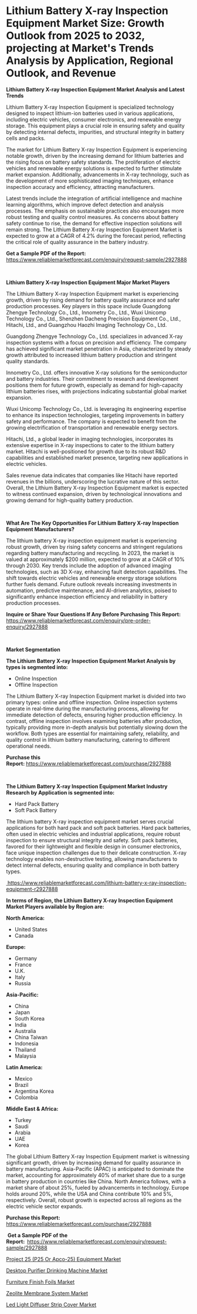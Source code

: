 <p><h1>Lithium Battery X-ray Inspection Equipment Market Size: Growth Outlook from 2025 to 2032, projecting at Market's Trends Analysis by Application, Regional Outlook, and Revenue</h1></p><p><strong>Lithium Battery X-ray Inspection Equipment Market Analysis and Latest Trends</strong></p>
<p><p>Lithium Battery X-ray Inspection Equipment is specialized technology designed to inspect lithium-ion batteries used in various applications, including electric vehicles, consumer electronics, and renewable energy storage. This equipment plays a crucial role in ensuring safety and quality by detecting internal defects, impurities, and structural integrity in battery cells and packs. </p><p>The market for Lithium Battery X-ray Inspection Equipment is experiencing notable growth, driven by the increasing demand for lithium batteries and the rising focus on battery safety standards. The proliferation of electric vehicles and renewable energy solutions is expected to further stimulate market expansion. Additionally, advancements in X-ray technology, such as the development of more sophisticated imaging techniques, enhance inspection accuracy and efficiency, attracting manufacturers.</p><p>Latest trends include the integration of artificial intelligence and machine learning algorithms, which improve defect detection and analysis processes. The emphasis on sustainable practices also encourages more robust testing and quality control measures. As concerns about battery safety continue to rise, the demand for effective inspection solutions will remain strong. The Lithium Battery X-ray Inspection Equipment Market is expected to grow at a CAGR of 4.2% during the forecast period, reflecting the critical role of quality assurance in the battery industry.</p></p>
<p><strong>Get a Sample PDF of the Report:&nbsp;</strong> <a href="https://www.reliablemarketforecast.com/enquiry/request-sample/2927888?utm_campaign=2130&utm_medium=2&utm_source=Github&utm_content=ia&utm_term=12032025&utm_id=lithium-battery-x-ray-inspection-equipment">https://www.reliablemarketforecast.com/enquiry/request-sample/2927888</a></p>
<p>&nbsp;</p>
<p><strong>Lithium Battery X-ray Inspection Equipment Major Market Players</strong></p>
<p><p>The Lithium Battery X-ray Inspection Equipment market is experiencing growth, driven by rising demand for battery quality assurance and safer production processes. Key players in this space include Guangdong Zhengye Technology Co., Ltd., Innometry Co., Ltd., Wuxi Unicomp Technology Co., Ltd., Shenzhen Dacheng Precision Equipment Co., Ltd., Hitachi, Ltd., and Guangzhou Haozhi Imaging Technology Co., Ltd.</p><p>Guangdong Zhengye Technology Co., Ltd. specializes in advanced X-ray inspection systems with a focus on precision and efficiency. The company has achieved significant market penetration in Asia, characterized by steady growth attributed to increased lithium battery production and stringent quality standards.</p><p>Innometry Co., Ltd. offers innovative X-ray solutions for the semiconductor and battery industries. Their commitment to research and development positions them for future growth, especially as demand for high-capacity lithium batteries rises, with projections indicating substantial global market expansion.</p><p>Wuxi Unicomp Technology Co., Ltd. is leveraging its engineering expertise to enhance its inspection technologies, targeting improvements in battery safety and performance. The company is expected to benefit from the growing electrification of transportation and renewable energy sectors.</p><p>Hitachi, Ltd., a global leader in imaging technologies, incorporates its extensive expertise in X-ray inspections to cater to the lithium battery market. Hitachi is well-positioned for growth due to its robust R&D capabilities and established market presence, targeting new applications in electric vehicles.</p><p>Sales revenue data indicates that companies like Hitachi have reported revenues in the billions, underscoring the lucrative nature of this sector. Overall, the Lithium Battery X-ray Inspection Equipment market is expected to witness continued expansion, driven by technological innovations and growing demand for high-quality battery production.</p></p>
<p>&nbsp;</p>
<p><strong>What Are The Key Opportunities For Lithium Battery X-ray Inspection Equipment Manufacturers?</strong></p>
<p><p>The lithium battery X-ray inspection equipment market is experiencing robust growth, driven by rising safety concerns and stringent regulations regarding battery manufacturing and recycling. In 2023, the market is valued at approximately $200 million, expected to grow at a CAGR of 10% through 2030. Key trends include the adoption of advanced imaging technologies, such as 3D X-ray, enhancing fault detection capabilities. The shift towards electric vehicles and renewable energy storage solutions further fuels demand. Future outlook reveals increasing investments in automation, predictive maintenance, and AI-driven analytics, poised to significantly enhance inspection efficiency and reliability in battery production processes.</p></p>
<p><strong>Inquire or Share Your Questions If Any Before Purchasing This Report:</strong> <a href="https://www.reliablemarketforecast.com/enquiry/pre-order-enquiry/2927888?utm_campaign=2130&utm_medium=2&utm_source=Github&utm_content=ia&utm_term=12032025&utm_id=lithium-battery-x-ray-inspection-equipment">https://www.reliablemarketforecast.com/enquiry/pre-order-enquiry/2927888</a></p>
<p>&nbsp;</p>
<p><strong>Market Segmentation</strong></p>
<p><strong>The Lithium Battery X-ray Inspection Equipment Market Analysis by types is segmented into:</strong></p>
<p><ul><li>Online Inspection</li><li>Offline Inspection</li></ul></p>
<p><p>The Lithium Battery X-ray Inspection Equipment market is divided into two primary types: online and offline inspection. Online inspection systems operate in real-time during the manufacturing process, allowing for immediate detection of defects, ensuring higher production efficiency. In contrast, offline inspection involves examining batteries after production, typically providing more in-depth analysis but potentially slowing down the workflow. Both types are essential for maintaining safety, reliability, and quality control in lithium battery manufacturing, catering to different operational needs.</p></p>
<p><strong>Purchase this Report:&nbsp;</strong><a href="https://www.reliablemarketforecast.com/purchase/2927888?utm_campaign=2130&utm_medium=2&utm_source=Github&utm_content=ia&utm_term=12032025&utm_id=lithium-battery-x-ray-inspection-equipment">https://www.reliablemarketforecast.com/purchase/2927888</a></p>
<p>&nbsp;</p>
<p><strong>The Lithium Battery X-ray Inspection Equipment Market Industry Research by Application is segmented into:</strong></p>
<p><ul><li>Hard Pack Battery</li><li>Soft Pack Battery</li></ul></p>
<p><p>The lithium battery X-ray inspection equipment market serves crucial applications for both hard pack and soft pack batteries. Hard pack batteries, often used in electric vehicles and industrial applications, require robust inspection to ensure structural integrity and safety. Soft pack batteries, favored for their lightweight and flexible design in consumer electronics, face unique inspection challenges due to their delicate construction. X-ray technology enables non-destructive testing, allowing manufacturers to detect internal defects, ensuring quality and compliance in both battery types.</p></p>
<p><a href="https://www.reliablemarketforecast.com/lithium-battery-x-ray-inspection-equipment-r2927888?utm_campaign=2130&utm_medium=2&utm_source=Github&utm_content=ia&utm_term=12032025&utm_id=lithium-battery-x-ray-inspection-equipment">&nbsp;https://www.reliablemarketforecast.com/lithium-battery-x-ray-inspection-equipment-r2927888</a></p>
<p><strong>In terms of Region, the Lithium Battery X-ray Inspection Equipment Market Players available by Region are:</strong></p>
<p>
    <p> <strong> North America: </strong>
        <ul>
            <li>United States</li>
            <li>Canada</li>
        </ul>
        </p> 
    <p> <strong> Europe: </strong>
        <ul>
            <li>Germany</li>
            <li>France</li>
            <li>U.K.</li>
            <li>Italy</li>
            <li>Russia</li>
        </ul>
        </p> 
    <p> <strong> Asia-Pacific: </strong>
        <ul>
            <li>China</li>
            <li>Japan</li>
            <li>South Korea</li>
            <li>India</li>
            <li>Australia</li>
            <li>China Taiwan</li>
            <li>Indonesia</li>
            <li>Thailand</li>
            <li>Malaysia</li>
        </ul>
        </p> 
    <p> <strong> Latin America: </strong>
        <ul>
            <li>Mexico</li>
            <li>Brazil</li>
            <li>Argentina Korea</li>
            <li>Colombia</li>
        </ul>
        </p> 
    <p> <strong> Middle East & Africa: </strong>
        <ul>
            <li>Turkey</li>
            <li>Saudi</li>
            <li>Arabia</li>
            <li>UAE</li>
            <li>Korea</li>
        </ul>
    </p>
    </p>
<p><p>The global Lithium Battery X-ray Inspection Equipment market is witnessing significant growth, driven by increasing demand for quality assurance in battery manufacturing. Asia-Pacific (APAC) is anticipated to dominate the market, accounting for approximately 40% of market share due to a surge in battery production in countries like China. North America follows, with a market share of about 25%, fueled by advancements in technology. Europe holds around 20%, while the USA and China contribute 10% and 5%, respectively. Overall, robust growth is expected across all regions as the electric vehicle sector expands.</p></p>
<p><strong>Purchase this Report: </strong><a href="https://www.reliablemarketforecast.com/purchase/2927888?utm_campaign=2130&utm_medium=2&utm_source=Github&utm_content=ia&utm_term=12032025&utm_id=lithium-battery-x-ray-inspection-equipment">https://www.reliablemarketforecast.com/purchase/2927888</a></p>
<p>&nbsp;<strong>Get a Sample PDF of the Report:&nbsp;&nbsp;</strong><a href="https://www.reliablemarketforecast.com/enquiry/request-sample/2927888?utm_campaign=2130&utm_medium=2&utm_source=Github&utm_content=ia&utm_term=12032025&utm_id=lithium-battery-x-ray-inspection-equipment">https://www.reliablemarketforecast.com/enquiry/request-sample/2927888</a></p>
<p><strong></strong></p>
<p><p><a href="https://github.com/chillwervenu/Market-Research-Report-List-1/blob/main/project-25-p25-or-apco-25-equipment-market.md?utm_campaign=2130&utm_medium=2&utm_source=Github&utm_content=ia&utm_term=12032025&utm_id=lithium-battery-x-ray-inspection-equipment">Project 25 (P25 Or Apco-25) Equipment Market</a></p><p><a href="https://github.com/phillpfantis/Market-Research-Report-List-1/blob/main/desktop-purifier-drinking-machine-market.md?utm_campaign=2130&utm_medium=2&utm_source=Github&utm_content=ia&utm_term=12032025&utm_id=lithium-battery-x-ray-inspection-equipment">Desktop Purifier Drinking Machine Market</a></p><p><a href="https://github.com/stuwinawisa/Market-Research-Report-List-1/blob/main/furniture-finish-foils-market.md?utm_campaign=2130&utm_medium=2&utm_source=Github&utm_content=ia&utm_term=12032025&utm_id=lithium-battery-x-ray-inspection-equipment">Furniture Finish Foils Market</a></p><p><a href="https://github.com/marcayaminig/Market-Research-Report-List-1/blob/main/zeolite-membrane-system-market.md?utm_campaign=2130&utm_medium=2&utm_source=Github&utm_content=ia&utm_term=12032025&utm_id=lithium-battery-x-ray-inspection-equipment">Zeolite Membrane System Market</a></p><p><a href="https://github.com/awwqamet/Market-Research-Report-List-1/blob/main/led-light-diffuser-strip-cover-market.md?utm_campaign=2130&utm_medium=2&utm_source=Github&utm_content=ia&utm_term=12032025&utm_id=lithium-battery-x-ray-inspection-equipment">Led Light Diffuser Strip Cover Market</a></p></p>